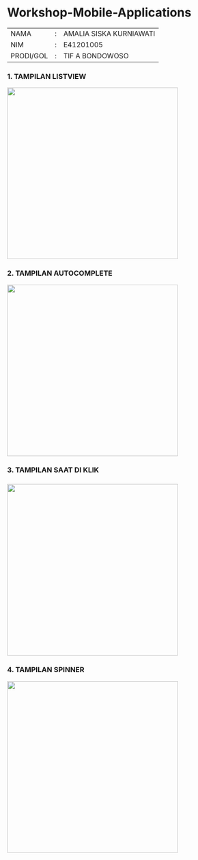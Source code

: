 # Workshop-Mobile-Applications

<table>
	<tr>
		<td>NAMA</td>
		<td>:</td>
		<td>AMALIA SISKA KURNIAWATI</td>
	</tr>
	<tr>
		<td>NIM</td>
		<td>:</td>
		<td>E41201005</td>
	</tr>
	<tr>
		<td>PRODI/GOL</td>
		<td>:</td>
		<td>TIF A BONDOWOSO</td>
	</tr>
</table>

<h3>1. TAMPILAN LISTVIEW</h3>

<img src="https://user-images.githubusercontent.com/76760289/136337378-97d14ec7-71e1-4702-bdd5-bd1a714c3b18.jpeg" width="400px">


<h3>2. TAMPILAN AUTOCOMPLETE</h3>

<img src="https://user-images.githubusercontent.com/76760289/136337930-ec6bbe30-1768-45da-804f-5a7c61724895.jpeg" width="400px">


<h3>3. TAMPILAN SAAT DI KLIK<h3>

<img src="https://user-images.githubusercontent.com/76760289/136337805-bab48689-bfc0-4ca6-8bbe-65dcc2cbfb0e.jpeg" width="400px">


<h3>4. TAMPILAN SPINNER</h3>

<img src="https://user-images.githubusercontent.com/76760289/136337973-add65309-0f1f-4e20-a7be-de72a41c5d46.jpeg" width="400px">




